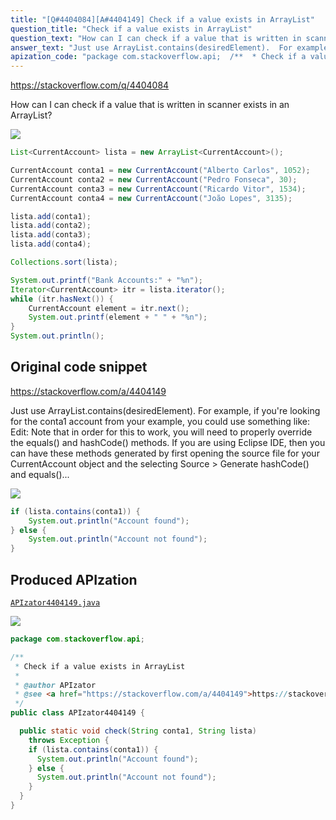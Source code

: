 ```yaml
---
title: "[Q#4404084][A#4404149] Check if a value exists in ArrayList"
question_title: "Check if a value exists in ArrayList"
question_text: "How can I can check if a value that is written in scanner exists in  an ArrayList?"
answer_text: "Just use ArrayList.contains(desiredElement).  For example, if you're looking for the conta1 account from your example, you could use something like: Edit: Note that in order for this to work, you will need to properly override the equals() and hashCode() methods. If you are using Eclipse IDE, then you can have these methods generated by first opening the source file for your CurrentAccount object and the selecting Source > Generate hashCode() and equals()..."
apization_code: "package com.stackoverflow.api;  /**  * Check if a value exists in ArrayList  *  * @author APIzator  * @see <a href=\"https://stackoverflow.com/a/4404149\">https://stackoverflow.com/a/4404149</a>  */ public class APIzator4404149 {    public static void check(String conta1, String lista)     throws Exception {     if (lista.contains(conta1)) {       System.out.println(\"Account found\");     } else {       System.out.println(\"Account not found\");     }   } }"
---
```


https://stackoverflow.com/q/4404084

How can I can check if a value that is written in scanner exists in  an ArrayList?


<div class="code-logo"><img src="/stackoverflow.png" /></div>

```java
List<CurrentAccount> lista = new ArrayList<CurrentAccount>();

CurrentAccount conta1 = new CurrentAccount("Alberto Carlos", 1052);
CurrentAccount conta2 = new CurrentAccount("Pedro Fonseca", 30);
CurrentAccount conta3 = new CurrentAccount("Ricardo Vitor", 1534);
CurrentAccount conta4 = new CurrentAccount("João Lopes", 3135);

lista.add(conta1);
lista.add(conta2);
lista.add(conta3);
lista.add(conta4);

Collections.sort(lista);

System.out.printf("Bank Accounts:" + "%n");
Iterator<CurrentAccount> itr = lista.iterator();
while (itr.hasNext()) {
    CurrentAccount element = itr.next();
    System.out.printf(element + " " + "%n");
}
System.out.println();
```


## Original code snippet

https://stackoverflow.com/a/4404149

Just use ArrayList.contains(desiredElement).  For example, if you&#x27;re looking for the conta1 account from your example, you could use something like:
Edit:
Note that in order for this to work, you will need to properly override the equals() and hashCode() methods. If you are using Eclipse IDE, then you can have these methods generated by first opening the source file for your CurrentAccount object and the selecting Source &gt; Generate hashCode() and equals()...

<div class="code-logo"><img src="/stackoverflow.png" /></div>

```java
if (lista.contains(conta1)) {
    System.out.println("Account found");
} else {
    System.out.println("Account not found");
}
```

## Produced APIzation

[`APIzator4404149.java`](https://github.com/blind-papers/apization-temp-data/raw/main/search/APIzator4404149.java)

<div class="code-logo"><img src="/apizator.png" /></div>

```java
package com.stackoverflow.api;

/**
 * Check if a value exists in ArrayList
 *
 * @author APIzator
 * @see <a href="https://stackoverflow.com/a/4404149">https://stackoverflow.com/a/4404149</a>
 */
public class APIzator4404149 {

  public static void check(String conta1, String lista)
    throws Exception {
    if (lista.contains(conta1)) {
      System.out.println("Account found");
    } else {
      System.out.println("Account not found");
    }
  }
}

```